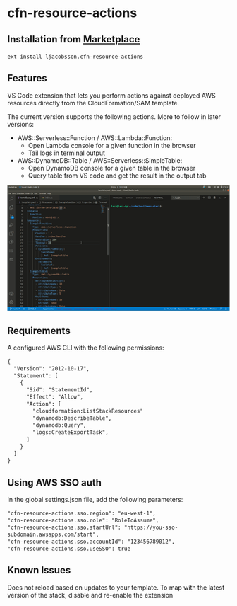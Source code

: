 # cfn-resource-actions

## Installation from [Marketplace](https://marketplace.visualstudio.com/items?itemName=ljacobsson.cfn-resource-actions)
`ext install ljacobsson.cfn-resource-actions`


## Features

VS Code extension that lets you perform actions against deployed AWS resources directly from the CloudFormation/SAM template.

The current version supports the following actions. More to follow in later versions:

* AWS::Serverless::Function / AWS::Lambda::Function:
  * Open Lambda console for a given function in the browser
  * Tail logs in terminal output
* AWS::DynamoDB::Table / AWS::Serverless::SimpleTable:
  * Open DynamoDB console for a given table in the browser
  * Query table from VS code and get the result in the output tab


![Demo](images/example.gif)

## Requirements

A configured AWS CLI with the following permissions: 
```
{
  "Version": "2012-10-17",
  "Statement": [
    {
      "Sid": "StatementId",
      "Effect": "Allow",
      "Action": [
        "cloudformation:ListStackResources"
        "dynamodb:DescribeTable",
        "dynamodb:Query",
        "logs:CreateExportTask",
      ]
    }
  ]
}
```

## Using AWS SSO auth
In the global settings.json file, add the following parameters:
```
"cfn-resource-actions.sso.region": "eu-west-1",
"cfn-resource-actions.sso.role": "RoleToAssume",
"cfn-resource-actions.sso.startUrl": "https://you-sso-subdomain.awsapps.com/start",
"cfn-resource-actions.sso.accountId": "123456789012",
"cfn-resource-actions.sso.useSSO": true
```

## Known Issues

Does not reload based on updates to your template. To map with the latest version of the stack, disable and re-enable the extension

